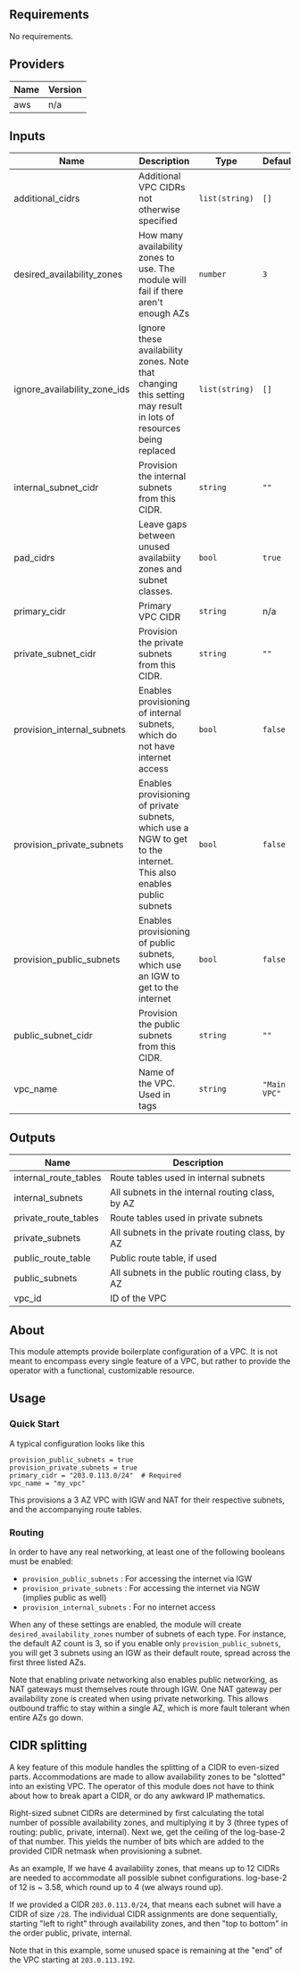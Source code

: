 ## Requirements

No requirements.

## Providers

| Name | Version |
|------|---------|
| aws | n/a |

## Inputs

| Name | Description | Type | Default | Required |
|------|-------------|------|---------|:--------:|
| additional\_cidrs | Additional VPC CIDRs not otherwise specified | `list(string)` | `[]` | no |
| desired\_availability\_zones | How many availability zones to use. The module will fail if there aren't enough AZs | `number` | `3` | no |
| ignore\_availability\_zone\_ids | Ignore these availability zones. Note that changing this setting may result in lots of resources being replaced | `list(string)` | `[]` | no |
| internal\_subnet\_cidr | Provision the internal subnets from this CIDR. | `string` | `""` | no |
| pad\_cidrs | Leave gaps between unused availabiity zones and subnet classes. | `bool` | `true` | no |
| primary\_cidr | Primary VPC CIDR | `string` | n/a | yes |
| private\_subnet\_cidr | Provision the private subnets from this CIDR. | `string` | `""` | no |
| provision\_internal\_subnets | Enables provisioning of internal subnets, which do not have internet access | `bool` | `false` | no |
| provision\_private\_subnets | Enables provisioning of private subnets, which use a NGW to get to the internet. This also enables public subnets | `bool` | `false` | no |
| provision\_public\_subnets | Enables provisioning of public subnets, which use an IGW to get to the internet | `bool` | `false` | no |
| public\_subnet\_cidr | Provision the public subnets from this CIDR. | `string` | `""` | no |
| vpc\_name | Name of the VPC. Used in tags | `string` | `"Main VPC"` | no |

## Outputs

| Name | Description |
|------|-------------|
| internal\_route\_tables | Route tables used in internal subnets |
| internal\_subnets | All subnets in the internal routing class, by AZ |
| private\_route\_tables | Route tables used in private subnets |
| private\_subnets | All subnets in the private routing class, by AZ |
| public\_route\_table | Public route table, if used |
| public\_subnets | All subnets in the public routing class, by AZ |
| vpc\_id | ID of the VPC |

## About
This module attempts provide boilerplate configuration of a VPC. It is not meant to encompass every single feature of a VPC, but rather to provide the operator with a functional, customizable resource.

## Usage
### Quick Start
A typical configuration looks like this
```hcl
provision_public_subnets = true
provision_private_subnets = true
primary_cidr = "203.0.113.0/24"  # Required
vpc_name = "my_vpc"
```
This provisions a 3 AZ VPC with IGW and NAT for their respective subnets, and the accompanying route tables.

### Routing
In order to have any real networking, at least one of the following booleans must be enabled:

* `provision_public_subnets` : For accessing the internet via IGW
* `provision_private_subnets` : For accessing the internet via NGW (implies public as well)
* `provision_internal_subnets` : For no internet access

When any of these settings are enabled, the module will create `desired_availability_zones` number of subnets of each type. For instance, the default AZ count is 3, so if you enable only `provision_public_subnets`, you will get 3 subnets using an IGW as their default route, spread across the first three listed AZs.

Note that enabling private networking also enables public networking, as NAT gateways must themselves route through IGW. One NAT gateway per availability zone is created when using private networking. This allows outbound traffic to stay within a single AZ, which is more fault tolerant when entire AZs go down.

## CIDR splitting
A key feature of this module handles the splitting of a CIDR to even-sized parts. Accommodations are made to allow availability zones to be "slotted" into an existing VPC. The operator of this module does not have to think about how to break apart a CIDR, or do any awkward IP mathematics.

Right-sized subnet CIDRs are determined by first calculating the total number of possible availability zones, and multiplying it by 3 (three types of routing: public, private, internal). Next we, get the ceiling of the log-base-2 of that number. This yields the number of bits which are added to the provided CIDR netmask when provisioning a subnet.

As an example, If we have 4 availability zones, that means up to 12 CIDRs are needed to accommodate all possible subnet configurations. log-base-2 of 12 is ~ 3.58, which round up to 4 (we always round up).

If we provided a CIDR `203.0.113.0/24`, that means each subnet will have a CIDR of size `/28`. The individual CIDR assignments are done sequentially, starting "left to right" through availability zones, and then "top to bottom" in the order public, private, internal.

Note that in this example, some unused space is remaining at the "end" of the VPC starting at `203.0.113.192`.
